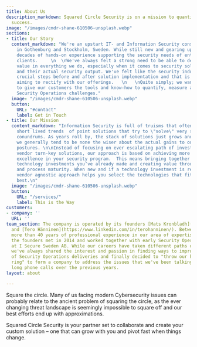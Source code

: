 ```yaml
---
title: About Us
description_markdown: Squared Circle Security is on a mission to quantify your security
  success.
image: "/images/cmdr-shane-610506-unsplash.webp"
sections:
- title: Our Story
  content_markdown: "We're an upstart IT- and Information Security consultancy based
    in Gothenburg and Stockholm, Sweden. While still new and gearing up, we combine
    decades of hands-on experience supporting the security needs of enterprise level
    clients.     \n  \nWe've always felt a strong need to be able to deliver and show
    value in everything we do, especially when it comes to security solution investments
    and their actual security output. We've felt like the security industry was missing
    crucial steps before and after solution implementation and that is what we're
    aiming to rectify with our offerings.   \n   \nQuite simply; we want to be able
    to give our customers the tools and know-how to quantify, measure and manage their
    Security Operations challenges."
  image: "/images/cmdr-shane-610506-unsplash.webp"
  button:
    URL: "#contact"
    label: Get in Touch
- title: Our Mission
  content_markdown: "Information Security is full of truisms that often lead to very
    short lived trends  of point solutions that try to \"solve\" very specific security
    conundrums. As years roll by, the stack of solutions just grows and grows, and
    we generally tend to be none the wiser about the actual gains to our security
    postures. \n\nInstead of focusing on ever escalating path of investing into specific
    vendor turn-key solutions, our approach is based on achieving more holistic security
    excellence in your security program.  This means bringing together the security
    technology investments you’ve already made and creating value through integration
    and process maturity. When new and if a technology investment is required, our
    vendor agnostic approach helps you select the technologies that fit your business
    best.\n"
  image: "/images/cmdr-shane-610506-unsplash.webp"
  button:
    URL: "/services/"
    label: This is the Way
customers:
- company: ''
  URL: ''
team_section: The company is operated by its founders [Mats Kronbladh](https://www.linkedin.com/in/kronbladh/)
  and [Tero Hänninen](https://www.linkedin.com/in/terohanninen/). Between us, we have
  more than 40 years of professional experience in our area of expertise. Both of
  the founders met in 2014 and worked together with early Security Operations offerings
  at I Secure Sweden AB. While our careers have taken different paths over the years,
  we've always shared the interest and passion in finding ways to improve the value
  of Security Operations deliveries and finally decided to "throw our hats in the
  ring" to form a company to address the issues that we've been talking about over
  long phone calls over the previous years.
layout: about

---
```

Square the circle. Many of us facing modern Cybersecurity issues can probably relate to the ancient problem of squaring the circle, as the ever changing threat landscape is seemingly impossible to square off and our best efforts end up with approximations.

Squared Circle Security is your partner set to collaborate and create your custom solution – one that can grow with you and pivot fast when things change.